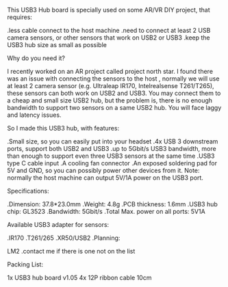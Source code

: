 This USB3 Hub board is specially used on some AR/VR DIY project, that requires: 

.less cable connect to the host machine
.need to connect at least 2 USB camera sensors, or other sensors that work on USB2 or USB3
.keep the USB3 hub size as small as possible 


Why do you need it? 

I recently worked on an AR project called project north star. I found there was an issue with connecting the sensors to the host , normally we will use at least 2 camera sensor (e.g. Ultraleap IR170, Intelrealsense T261/T265), these sensors can both work on USB2 and USB3. You may connect them to a cheap and small size USB2 hub, but the problem is, there is no enough bandwidth to support two sensors on a same USB2 hub. You will face laggy and latency issues. 

So I made this USB3 hub, with features: 

.Small size, so you can easily put into your headset
.4x USB 3 downstream ports, support both USB2 and USB3
.up to 5Gbit/s USB3 bandwidth, more than enough to support even three USB3 sensors at the same time
.USB3 type C cable input
.A cooling fan connector
.An exposed soldering pad for 5V and GND, so you can possibly power other devices from it.
Note: normally the host machine can output 5V/1A power on the USB3 port. 



Specifications: 

.Dimension: 37.8*23.0mm
.Weight: 4.8g
.PCB thickness: 1.6mm
.USB3 hub chip: GL3523
.Bandwidth: 5Gbit/s
.Total Max. power on all ports: 5V1A


Available USB3 adapter for sensors:

.IR170
.T261/265
.XR50/USB2
.Planning: 

LM2 
.contact me if there is one not on the list


Packing List:

1x USB3 hub board v1.05
4x 12P ribbon cable 10cm
